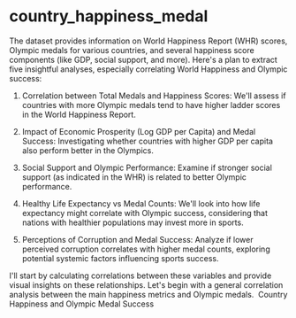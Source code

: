 # country_happiness_medal

The dataset provides information on World Happiness Report (WHR) scores, Olympic medals for various countries, and several happiness score components (like GDP, social support, and more). Here's a plan to extract five insightful analyses, especially correlating World Happiness and Olympic success:

1. Correlation between Total Medals and Happiness Scores: We'll assess if countries with more Olympic medals tend to have higher ladder scores in the World Happiness Report.

2. Impact of Economic Prosperity (Log GDP per Capita) and Medal Success: Investigating whether countries with higher GDP per capita also perform better in the Olympics.

3. Social Support and Olympic Performance: Examine if stronger social support (as indicated in the WHR) is related to better Olympic performance.

4. Healthy Life Expectancy vs Medal Counts: We'll look into how life expectancy might correlate with Olympic success, considering that nations with healthier populations may invest more in sports.

5. Perceptions of Corruption and Medal Success: Analyze if lower perceived corruption correlates with higher medal counts, exploring potential systemic factors influencing sports success.

I'll start by calculating correlations between these variables and provide visual insights on these relationships. Let's begin with a general correlation analysis between the main happiness metrics and Olympic medals. ​
Country Happiness and Olympic Medal Success

